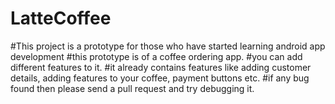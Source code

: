 # LatteCoffee
#This project is a prototype for those who have started learning android app development
#this prototype is of a coffee ordering app.
#you can add different features to it.
#it already contains features like adding customer details, adding features to your coffee, payment buttons etc.
#if any bug found then please send a pull request and try debugging it.
